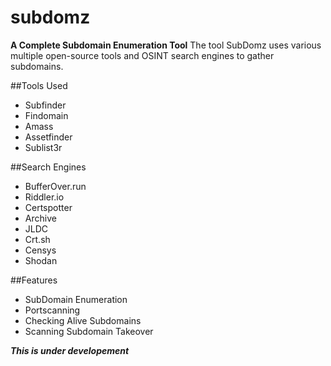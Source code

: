 # subdomz
**A Complete Subdomain Enumeration Tool**
The tool SubDomz uses various multiple open-source tools and OSINT search engines to gather subdomains.

##Tools Used
+ Subfinder
+ Findomain
+ Amass
+ Assetfinder
+ Sublist3r

##Search Engines
+ BufferOver.run
+ Riddler.io
+ Certspotter
+ Archive
+ JLDC
+ Crt.sh
+ Censys
+ Shodan

##Features
+ SubDomain Enumeration
+ Portscanning
+ Checking Alive Subdomains
+ Scanning Subdomain Takeover

***This is under developement***
